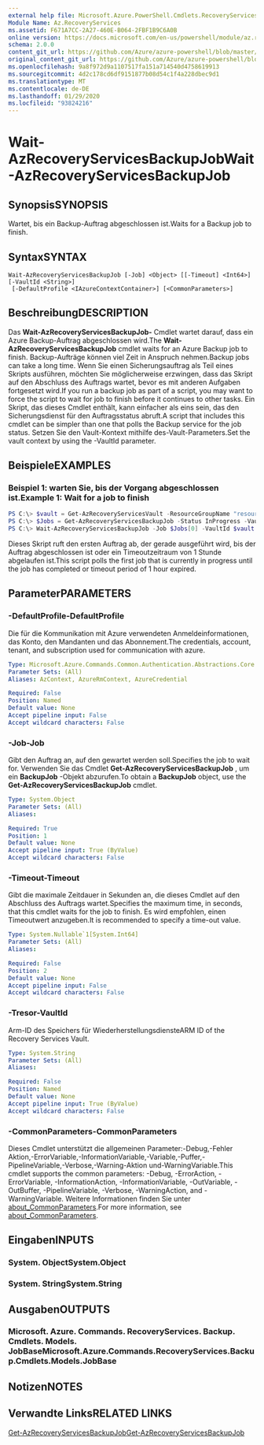 ```yaml
---
external help file: Microsoft.Azure.PowerShell.Cmdlets.RecoveryServices.Backup.dll-Help.xml
Module Name: Az.RecoveryServices
ms.assetid: F671A7CC-2A27-460E-B064-2FBF1B9C6A0B
online version: https://docs.microsoft.com/en-us/powershell/module/az.recoveryservices/wait-azrecoveryservicesbackupjob
schema: 2.0.0
content_git_url: https://github.com/Azure/azure-powershell/blob/master/src/RecoveryServices/RecoveryServices/help/Wait-AzRecoveryServicesBackupJob.md
original_content_git_url: https://github.com/Azure/azure-powershell/blob/master/src/RecoveryServices/RecoveryServices/help/Wait-AzRecoveryServicesBackupJob.md
ms.openlocfilehash: 9a8f972d9a1107517fa151a714540d4758619913
ms.sourcegitcommit: 4d2c178cd6df9151877b08d54c1f4a228dbec9d1
ms.translationtype: MT
ms.contentlocale: de-DE
ms.lasthandoff: 01/29/2020
ms.locfileid: "93824216"
---
```

# <span data-ttu-id="53069-101">Wait-AzRecoveryServicesBackupJob</span><span class="sxs-lookup"><span data-stu-id="53069-101">Wait-AzRecoveryServicesBackupJob</span></span>

## <span data-ttu-id="53069-102">Synopsis</span><span class="sxs-lookup"><span data-stu-id="53069-102">SYNOPSIS</span></span>

<span data-ttu-id="53069-103">Wartet, bis ein Backup-Auftrag abgeschlossen ist.</span><span class="sxs-lookup"><span data-stu-id="53069-103">Waits for a Backup job to finish.</span></span>

## <span data-ttu-id="53069-104">Syntax</span><span class="sxs-lookup"><span data-stu-id="53069-104">SYNTAX</span></span>

```
Wait-AzRecoveryServicesBackupJob [-Job] <Object> [[-Timeout] <Int64>] [-VaultId <String>]
 [-DefaultProfile <IAzureContextContainer>] [<CommonParameters>]
```

## <span data-ttu-id="53069-105">Beschreibung</span><span class="sxs-lookup"><span data-stu-id="53069-105">DESCRIPTION</span></span>

<span data-ttu-id="53069-106">Das **Wait-AzRecoveryServicesBackupJob-** Cmdlet wartet darauf, dass ein Azure Backup-Auftrag abgeschlossen wird.</span><span class="sxs-lookup"><span data-stu-id="53069-106">The **Wait-AzRecoveryServicesBackupJob** cmdlet waits for an Azure Backup job to finish.</span></span>
<span data-ttu-id="53069-107">Backup-Aufträge können viel Zeit in Anspruch nehmen.</span><span class="sxs-lookup"><span data-stu-id="53069-107">Backup jobs can take a long time.</span></span>
<span data-ttu-id="53069-108">Wenn Sie einen Sicherungsauftrag als Teil eines Skripts ausführen, möchten Sie möglicherweise erzwingen, dass das Skript auf den Abschluss des Auftrags wartet, bevor es mit anderen Aufgaben fortgesetzt wird.</span><span class="sxs-lookup"><span data-stu-id="53069-108">If you run a backup job as part of a script, you may want to force the script to wait for job to finish before it continues to other tasks.</span></span>
<span data-ttu-id="53069-109">Ein Skript, das dieses Cmdlet enthält, kann einfacher als eins sein, das den Sicherungsdienst für den Auftragsstatus abruft.</span><span class="sxs-lookup"><span data-stu-id="53069-109">A script that includes this cmdlet can be simpler than one that polls the Backup service for the job status.</span></span>
<span data-ttu-id="53069-110">Setzen Sie den Vault-Kontext mithilfe des-Vault-Parameters.</span><span class="sxs-lookup"><span data-stu-id="53069-110">Set the vault context by using the -VaultId parameter.</span></span>

## <span data-ttu-id="53069-111">Beispiele</span><span class="sxs-lookup"><span data-stu-id="53069-111">EXAMPLES</span></span>

### <span data-ttu-id="53069-112">Beispiel 1: warten Sie, bis der Vorgang abgeschlossen ist.</span><span class="sxs-lookup"><span data-stu-id="53069-112">Example 1: Wait for a job to finish</span></span>

```powershell
PS C:\> $vault = Get-AzRecoveryServicesVault -ResourceGroupName "resourceGroup" -Name "vaultName"
PS C:\> $Jobs = Get-AzRecoveryServicesBackupJob -Status InProgress -VaultId $vault.ID
PS C:\> Wait-AzRecoveryServicesBackupJob -Job $Jobs[0] -VaultId $vault.ID -Timeout 3600
```

<span data-ttu-id="53069-113">Dieses Skript ruft den ersten Auftrag ab, der gerade ausgeführt wird, bis der Auftrag abgeschlossen ist oder ein Timeoutzeitraum von 1 Stunde abgelaufen ist.</span><span class="sxs-lookup"><span data-stu-id="53069-113">This script polls the first job that is currently in progress until the job has completed or timeout period of 1 hour expired.</span></span>

## <span data-ttu-id="53069-114">Parameter</span><span class="sxs-lookup"><span data-stu-id="53069-114">PARAMETERS</span></span>

### <span data-ttu-id="53069-115">-DefaultProfile</span><span class="sxs-lookup"><span data-stu-id="53069-115">-DefaultProfile</span></span>

<span data-ttu-id="53069-116">Die für die Kommunikation mit Azure verwendeten Anmeldeinformationen, das Konto, den Mandanten und das Abonnement.</span><span class="sxs-lookup"><span data-stu-id="53069-116">The credentials, account, tenant, and subscription used for communication with azure.</span></span>

```yaml
Type: Microsoft.Azure.Commands.Common.Authentication.Abstractions.Core.IAzureContextContainer
Parameter Sets: (All)
Aliases: AzContext, AzureRmContext, AzureCredential

Required: False
Position: Named
Default value: None
Accept pipeline input: False
Accept wildcard characters: False
```

### <span data-ttu-id="53069-117">-Job</span><span class="sxs-lookup"><span data-stu-id="53069-117">-Job</span></span>

<span data-ttu-id="53069-118">Gibt den Auftrag an, auf den gewartet werden soll.</span><span class="sxs-lookup"><span data-stu-id="53069-118">Specifies the job to wait for.</span></span>
<span data-ttu-id="53069-119">Verwenden Sie das Cmdlet **Get-AzRecoveryServicesBackupJob** , um ein **BackupJob** -Objekt abzurufen.</span><span class="sxs-lookup"><span data-stu-id="53069-119">To obtain a **BackupJob** object, use the **Get-AzRecoveryServicesBackupJob** cmdlet.</span></span>

```yaml
Type: System.Object
Parameter Sets: (All)
Aliases:

Required: True
Position: 1
Default value: None
Accept pipeline input: True (ByValue)
Accept wildcard characters: False
```

### <span data-ttu-id="53069-120">-Timeout</span><span class="sxs-lookup"><span data-stu-id="53069-120">-Timeout</span></span>

<span data-ttu-id="53069-121">Gibt die maximale Zeitdauer in Sekunden an, die dieses Cmdlet auf den Abschluss des Auftrags wartet.</span><span class="sxs-lookup"><span data-stu-id="53069-121">Specifies the maximum time, in seconds, that this cmdlet waits for the job to finish.</span></span>
<span data-ttu-id="53069-122">Es wird empfohlen, einen Timeoutwert anzugeben.</span><span class="sxs-lookup"><span data-stu-id="53069-122">It is recommended to specify a time-out value.</span></span>

```yaml
Type: System.Nullable`1[System.Int64]
Parameter Sets: (All)
Aliases:

Required: False
Position: 2
Default value: None
Accept pipeline input: False
Accept wildcard characters: False
```

### <span data-ttu-id="53069-123">-Tresor</span><span class="sxs-lookup"><span data-stu-id="53069-123">-VaultId</span></span>

<span data-ttu-id="53069-124">Arm-ID des Speichers für Wiederherstellungsdienste</span><span class="sxs-lookup"><span data-stu-id="53069-124">ARM ID of the Recovery Services Vault.</span></span>

```yaml
Type: System.String
Parameter Sets: (All)
Aliases:

Required: False
Position: Named
Default value: None
Accept pipeline input: True (ByValue)
Accept wildcard characters: False
```

### <span data-ttu-id="53069-125">-CommonParameters</span><span class="sxs-lookup"><span data-stu-id="53069-125">-CommonParameters</span></span>

<span data-ttu-id="53069-126">Dieses Cmdlet unterstützt die allgemeinen Parameter:-Debug,-Fehler Aktion,-ErrorVariable,-InformationVariable,-Variable,-Puffer,-PipelineVariable,-Verbose,-Warning-Aktion und-WarningVariable.</span><span class="sxs-lookup"><span data-stu-id="53069-126">This cmdlet supports the common parameters: -Debug, -ErrorAction, -ErrorVariable, -InformationAction, -InformationVariable, -OutVariable, -OutBuffer, -PipelineVariable, -Verbose, -WarningAction, and -WarningVariable.</span></span> <span data-ttu-id="53069-127">Weitere Informationen finden Sie unter [about_CommonParameters](https://go.microsoft.com/fwlink/?LinkID=113216).</span><span class="sxs-lookup"><span data-stu-id="53069-127">For more information, see [about_CommonParameters](https://go.microsoft.com/fwlink/?LinkID=113216).</span></span>

## <span data-ttu-id="53069-128">Eingaben</span><span class="sxs-lookup"><span data-stu-id="53069-128">INPUTS</span></span>

### <span data-ttu-id="53069-129">System. Object</span><span class="sxs-lookup"><span data-stu-id="53069-129">System.Object</span></span>

### <span data-ttu-id="53069-130">System. String</span><span class="sxs-lookup"><span data-stu-id="53069-130">System.String</span></span>

## <span data-ttu-id="53069-131">Ausgaben</span><span class="sxs-lookup"><span data-stu-id="53069-131">OUTPUTS</span></span>

### <span data-ttu-id="53069-132">Microsoft. Azure. Commands. RecoveryServices. Backup. Cmdlets. Models. JobBase</span><span class="sxs-lookup"><span data-stu-id="53069-132">Microsoft.Azure.Commands.RecoveryServices.Backup.Cmdlets.Models.JobBase</span></span>

## <span data-ttu-id="53069-133">Notizen</span><span class="sxs-lookup"><span data-stu-id="53069-133">NOTES</span></span>

## <span data-ttu-id="53069-134">Verwandte Links</span><span class="sxs-lookup"><span data-stu-id="53069-134">RELATED LINKS</span></span>

[<span data-ttu-id="53069-135">Get-AzRecoveryServicesBackupJob</span><span class="sxs-lookup"><span data-stu-id="53069-135">Get-AzRecoveryServicesBackupJob</span></span>](./Get-AzRecoveryServicesBackupJob.md)
